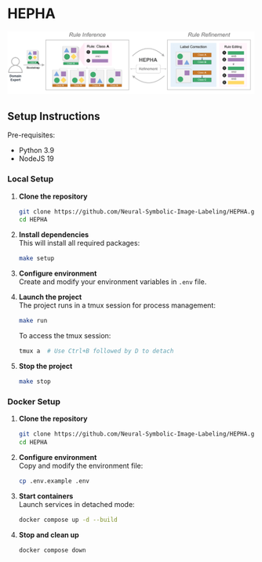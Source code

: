 # HEPHA

![HEPHA](./assets/teaser.png)

## Setup Instructions

Pre-requisites:

- Python 3.9
- NodeJS 19

### Local Setup

1. **Clone the repository**

    ```bash
    git clone https://github.com/Neural-Symbolic-Image-Labeling/HEPHA.git
    cd HEPHA
    ```

2. **Install dependencies**  
    This will install all required packages:

    ```bash
    make setup
    ```

3. **Configure environment**  
    Create and modify your environment variables in `.env` file.

4. **Launch the project**  
    The project runs in a tmux session for process management:

    ```bash
    make run
    ```

    To access the tmux session:

    ```bash
    tmux a  # Use Ctrl+B followed by D to detach
    ```

5. **Stop the project**

    ```bash
    make stop
    ```

### Docker Setup

1. **Clone the repository**

    ```bash
    git clone https://github.com/Neural-Symbolic-Image-Labeling/HEPHA.git
    cd HEPHA
    ```

2. **Configure environment**  
    Copy and modify the environment file:

    ```bash
    cp .env.example .env
    ```

3. **Start containers**  
    Launch services in detached mode:

    ```bash
    docker compose up -d --build
    ```

4. **Stop and clean up**

    ```bash
    docker compose down
    ```
